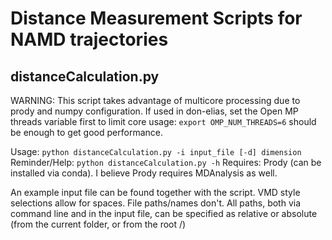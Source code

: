 # Distance Measurement Scripts for NAMD trajectories

## distanceCalculation.py
WARNING: This script takes advantage of multicore processing due to prody and numpy configuration.
If used in don-elias, set the Open MP threads variable first to limit core usage: `export OMP_NUM_THREADS=6` should be enough to get good performance.

Usage: `python distanceCalculation.py -i input_file [-d] dimension`
Reminder/Help: `python distanceCalculation.py -h`
Requires: Prody (can be installed via conda). I believe Prody requires MDAnalysis as well.

An example input file can be found together with the script. VMD style selections allow for spaces. File paths/names don't.
All paths, both via command line and in the input file, can be specified as relative or absolute (from the current folder, or from the root /)
